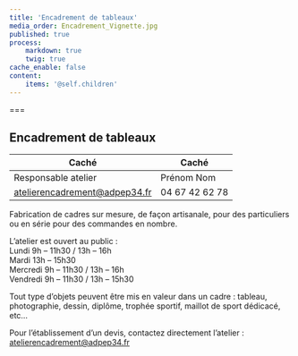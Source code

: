 ```yaml
---
title: 'Encadrement de tableaux'
media_order: Encadrement_Vignette.jpg
published: true
process:
    markdown: true
    twig: true
cache_enable: false
content:
    items: '@self.children'
---
```


===

## Encadrement de tableaux

| Caché | Caché |
| ------ | ----------- |
| Responsable atelier	| Prénom Nom |
| [atelierencadrement@adpep34.fr](mailto:atelierencadrement@adpep34.fr)	| 04 67 42 62 78 |


Fabrication de cadres sur mesure, de façon artisanale, pour des particuliers ou en série pour des commandes en nombre.

L’atelier est ouvert au public :  
Lundi 9h – 11h30 / 13h – 16h  
Mardi 13h – 15h30  
Mercredi 9h – 11h30 / 13h – 16h  
Vendredi 9h – 11h30 / 13h – 15h30

Tout type d’objets peuvent être mis en valeur dans un cadre : tableau, photographie, dessin, diplôme, trophée sportif, maillot de sport dédicacé, etc…

Pour l’établissement d’un devis, contactez directement l’atelier :  
[atelierencadrement@adpep34.fr](mailto:atelierencadrement@adpep34.fr)
